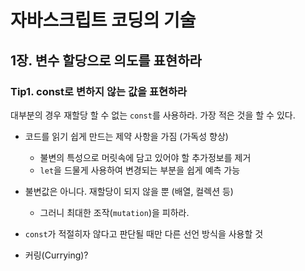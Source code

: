 # 자바스크립트 코딩의 기술

## 1장. 변수 할당으로 의도를 표현하라
### Tip1. const로 변하지 않는 값을 표현하라
대부분의 경우 재할당 할 수 없는 `const`를 사용하라. 가장 적은 것을 할 수 있다.
- 코드를 읽기 쉽게 만드는 제약 사항을 가짐 (가독성 향상)
  - 불변의 특성으로 머릿속에 담고 있어야 할 추가정보를 제거
  - `let`을 드물게 사용하여 변경되는 부분을 쉽게 예측 가능
- 불변값은 아니다. 재할당이 되지 않을 뿐 (배열, 컬렉션 등)
  - 그러니 최대한 조작(`mutation`)을 피하라.
- `const`가 적절히자 않다고 판단될 때만 다른 선언 방식을 사용할 것

- 커링(Currying)?